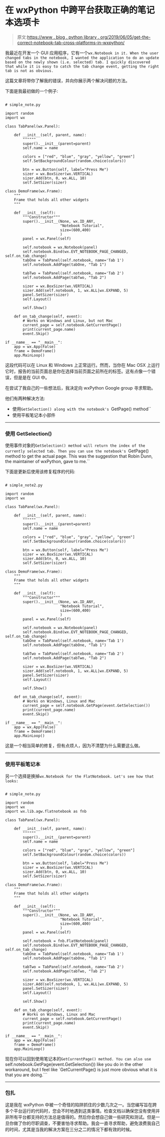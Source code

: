 # 在 wxPython 中跨平台获取正确的笔记本选项卡

> 原文:[https://www . blog . python library . org/2019/06/05/get-the-correct-notebook-tab-cross-platforms-in-wxpython/](https://www.blog.pythonlibrary.org/2019/06/05/getting-the-correct-notebook-tab-across-platforms-in-wxpython/)

我最近在开发一个 GUI 应用程序，它有一个`wx.Notebook in it. When the user changed tabs in the notebook, I wanted the application to do an update based on the newly shown (i.e. selected) tab. I quickly discovered that while it is easy to catch the tab change event, getting the right tab is not as obvious.`

这篇文章将带你了解我的错误，并向你展示两个解决问题的方法。

下面是我最初做的一个例子:

```

# simple_note.py

import random
import wx

class TabPanel(wx.Panel):

    def __init__(self, parent, name):
        """"""
        super().__init__(parent=parent)
        self.name = name

        colors = ["red", "blue", "gray", "yellow", "green"]
        self.SetBackgroundColour(random.choice(colors))

        btn = wx.Button(self, label="Press Me")
        sizer = wx.BoxSizer(wx.VERTICAL)
        sizer.Add(btn, 0, wx.ALL, 10)
        self.SetSizer(sizer)

class DemoFrame(wx.Frame):
    """
    Frame that holds all other widgets
    """

    def __init__(self):
        """Constructor"""
        super().__init__(None, wx.ID_ANY,
                         "Notebook Tutorial",
                         size=(600,400)
                         )
        panel = wx.Panel(self)

        self.notebook = wx.Notebook(panel)
        self.notebook.Bind(wx.EVT_NOTEBOOK_PAGE_CHANGED, self.on_tab_change)
        tabOne = TabPanel(self.notebook, name='Tab 1')
        self.notebook.AddPage(tabOne, "Tab 1")

        tabTwo = TabPanel(self.notebook, name='Tab 2')
        self.notebook.AddPage(tabTwo, "Tab 2")

        sizer = wx.BoxSizer(wx.VERTICAL)
        sizer.Add(self.notebook, 1, wx.ALL|wx.EXPAND, 5)
        panel.SetSizer(sizer)
        self.Layout()

        self.Show()

    def on_tab_change(self, event):
        # Works on Windows and Linux, but not Mac
        current_page = self.notebook.GetCurrentPage()
        print(current_page.name)
        event.Skip()

if __name__ == "__main__":
    app = wx.App(False)
    frame = DemoFrame()
    app.MainLoop()

```

这段代码可以在 Linux 和 Windows 上正常运行。然而，当你在 Mac OSX 上运行它时，报告的当前页面总是你在选择当前页面之前所在的标签。这有点像一个错误，但是是在 GUI 中。

在尝试了我自己的一些想法后，我决定向 wxPython Google group 寻求帮助。

他们有两种解决方法:

*   使用`GetSelection() along with the notebook's `GetPage() method``
*   使用平板笔记本小部件

* * *

### 使用 GetSelection()

使用事件对象的`GetSelection() method will return the index of the currently selected tab. Then you can use the notebook's `GetPage() method to get the actual page. This was the suggestion that Robin Dunn, the maintainer of wxPython, gave to me.``

下面是更新后使用该修复程序的代码:

```

# simple_note2.py

import random
import wx

class TabPanel(wx.Panel):

    def __init__(self, parent, name):
        """"""
        super().__init__(parent=parent)
        self.name = name

        colors = ["red", "blue", "gray", "yellow", "green"]
        self.SetBackgroundColour(random.choice(colors))

        btn = wx.Button(self, label="Press Me")
        sizer = wx.BoxSizer(wx.VERTICAL)
        sizer.Add(btn, 0, wx.ALL, 10)
        self.SetSizer(sizer)

class DemoFrame(wx.Frame):
    """
    Frame that holds all other widgets
    """

    def __init__(self):
        """Constructor"""
        super().__init__(None, wx.ID_ANY,
                         "Notebook Tutorial",
                         size=(600,400)
                         )
        panel = wx.Panel(self)

        self.notebook = wx.Notebook(panel)
        self.notebook.Bind(wx.EVT_NOTEBOOK_PAGE_CHANGED, self.on_tab_change)
        tabOne = TabPanel(self.notebook, name='Tab 1')
        self.notebook.AddPage(tabOne, "Tab 1")

        tabTwo = TabPanel(self.notebook, name='Tab 2')
        self.notebook.AddPage(tabTwo, "Tab 2")

        sizer = wx.BoxSizer(wx.VERTICAL)
        sizer.Add(self.notebook, 1, wx.ALL|wx.EXPAND, 5)
        panel.SetSizer(sizer)
        self.Layout()

        self.Show()

    def on_tab_change(self, event):
        # Works on Windows, Linux and Mac
        current_page = self.notebook.GetPage(event.GetSelection())
        print(current_page.name)
        event.Skip()

if __name__ == "__main__":
    app = wx.App(False)
    frame = DemoFrame()
    app.MainLoop()

```

这是一个相当简单的修复，但有点烦人，因为不清楚为什么需要这么做。

* * *

### 使用平板笔记本

另一个选择是换掉`wx.Notebook for the FlatNotebook. Let's see how that looks:`

```

# simple_note.py

import random
import wx
import wx.lib.agw.flatnotebook as fnb

class TabPanel(wx.Panel):

    def __init__(self, parent, name):
        """"""
        super().__init__(parent=parent)
        self.name = name

        colors = ["red", "blue", "gray", "yellow", "green"]
        self.SetBackgroundColour(random.choice(colors))

        btn = wx.Button(self, label="Press Me")
        sizer = wx.BoxSizer(wx.VERTICAL)
        sizer.Add(btn, 0, wx.ALL, 10)
        self.SetSizer(sizer)

class DemoFrame(wx.Frame):
    """
    Frame that holds all other widgets
    """

    def __init__(self):
        """Constructor"""
        super().__init__(None, wx.ID_ANY,
                         "Notebook Tutorial",
                         size=(600,400)
                         )
        panel = wx.Panel(self)

        self.notebook = fnb.FlatNotebook(panel)
        self.notebook.Bind(wx.EVT_NOTEBOOK_PAGE_CHANGED, self.on_tab_change)
        tabOne = TabPanel(self.notebook, name='Tab 1')
        self.notebook.AddPage(tabOne, "Tab 1")

        tabTwo = TabPanel(self.notebook, name='Tab 2')
        self.notebook.AddPage(tabTwo, "Tab 2")

        sizer = wx.BoxSizer(wx.VERTICAL)
        sizer.Add(self.notebook, 1, wx.ALL|wx.EXPAND, 5)
        panel.SetSizer(sizer)
        self.Layout()

        self.Show()

    def on_tab_change(self, event):
        # Works on Windows, Linux and Mac
        current_page = self.notebook.GetCurrentPage()
        print(current_page.name)
        event.Skip()

if __name__ == "__main__":
    app = wx.App(False)
    frame = DemoFrame()
    app.MainLoop()

```

现在你可以回到使用笔记本的`GetCurrentPage() method. You can also use `self.notebook.GetPage(event.GetSelection()) like you do in the other workaround, but I feel like `GetCurrentPage() is just more obvious what it is that you are doing.```

* * *

### 包扎

这是我在 wxPython 中被一个奇怪的陷阱抓住的少数几次之一。当您编写旨在跨多个平台运行的代码时，您会不时地遇到这类事情。检查文档以确保您没有使用并非所有平台都支持的方法总是值得的。然后你会想自己做一些研究和测试。但是一旦你做了你的尽职调查，不要害怕寻求帮助。我会一直寻求帮助，避免浪费我自己的时间，尤其是当我的解决方案在三分之二的情况下都有效的时候。